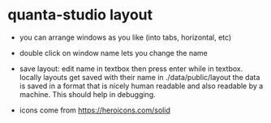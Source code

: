 # quanta-studio layout


- you can arrange windows as you like (into tabs, horizontal, etc)
- double click on window name lets you change the name

- save layout: edit name in textbox then press enter while in textbox.
  locally layouts get saved with their name in ./data/public/layout
  the data is saved in a format that is nicely human readable and also 
  readable by a machine. This should help in debugging.


- icons come from  https://heroicons.com/solid




